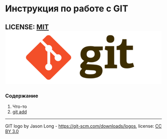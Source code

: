 # Инструкция по работе с GIT

LICENSE: [MIT](./license.md)
![](2color-lightbg%402x.png)
---
### Содержание
1. Что-то
2. [git add](./add.md)

---

GIT logo by Jason Long - https://git-scm.com/downloads/logos, license: [CC BY 3.0](https://creativecommons.org/licenses/by/3.0/)